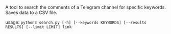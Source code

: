 A tool to search the comments of a Telegram channel for specific keywords. Saves data to a CSV file.

usage: `python3 search.py [-h] [--keywords KEYWORDS] [--results RESULTS] [--limit LIMIT] link`
